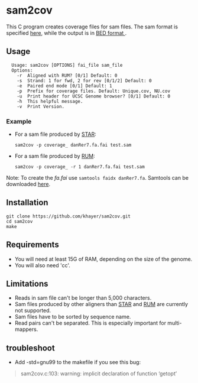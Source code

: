 # sam2cov

This C program creates coverage files for sam files. The sam format is specified [here](http://samtools.sourceforge.net/SAMv1.pdf), while the output is in [BED format ](http://genome.ucsc.edu/FAQ/FAQformat.html#format1).

## Usage

      Usage: sam2cov [OPTIONS] fai_file sam_file
      Options:
        -r  Aligned with RUM? [0/1] Default: 0
        -s  Strand: 1 for fwd, 2 for rev [0/1/2] Default: 0
        -e  Paired end mode [0/1] Default: 1
        -p  Prefix for coverage files. Default: Unique.cov, NU.cov
        -u  Print header for UCSC Genome browser? [0/1] Default: 0
        -h  This helpful message.
        -v  Print Version.

### Example

* For a sam file produced by [STAR](https://code.google.com/p/rna-star/):

    `sam2cov -p coverage_ danRer7.fa.fai test.sam`

* For a sam file produced by [RUM](http://cbil.upenn.edu/RUM/):

    `sam2cov -p coverage_ -r 1 danRer7.fa.fai test.sam`

Note: To create the *fa.fai* use `samtools faidx danRer7.fa`. Samtools can be downloaded [here](http://samtools.sourceforge.net/).

## Installation

    git clone https://github.com/khayer/sam2cov.git
    cd sam2cov
    make

## Requirements

* You will need at least 15G of RAM, depending on the size of the genome.
* You will also need 'cc'.

## Limitations

* Reads in sam file can't be longer than 5,000 characters.
* Sam files produced by other aligners than [STAR](https://code.google.com/p/rna-star/) and [RUM](http://cbil.upenn.edu/RUM/) are currently not supported.
* Sam files have to be sorted by sequence name.
* Read pairs can't be separated. This is especially important for multi-mappers.

## troubleshoot

* Add -std=gnu99 to the makefile if you see this bug:

> sam2cov.c:103: warning: implicit declaration of function ‘getopt’